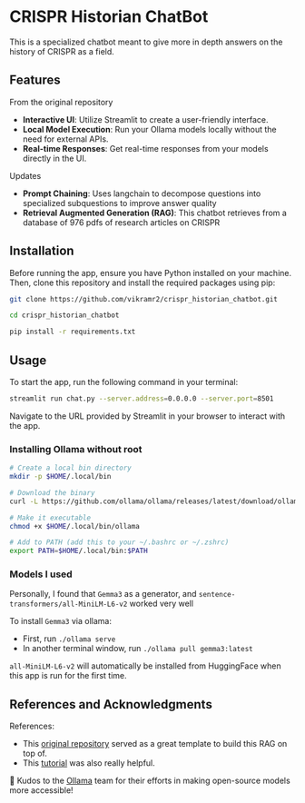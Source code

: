 # CRISPR Historian ChatBot

This is a specialized chatbot meant to give more in depth answers on the history of CRISPR as a field.

## Features

From the original repository
- **Interactive UI**: Utilize Streamlit to create a user-friendly interface.
- **Local Model Execution**: Run your Ollama models locally without the need for external APIs.
- **Real-time Responses**: Get real-time responses from your models directly in the UI.

Updates
- **Prompt Chaining**: Uses langchain to decompose questions into specialized subquestions to improve answer quality
- **Retrieval Augmented Generation (RAG)**: This chatbot retrieves from a database of 976 pdfs of research articles on CRISPR

## Installation

Before running the app, ensure you have Python installed on your machine. Then, clone this repository and install the required packages using pip:

```bash
git clone https://github.com/vikramr2/crispr_historian_chatbot.git
```

```bash
cd crispr_historian_chatbot
```

```bash
pip install -r requirements.txt
```

## Usage

To start the app, run the following command in your terminal:

```bash
streamlit run chat.py --server.address=0.0.0.0 --server.port=8501
```

Navigate to the URL provided by Streamlit in your browser to interact with the app.

### Installing Ollama without root
```bash
# Create a local bin directory
mkdir -p $HOME/.local/bin

# Download the binary
curl -L https://github.com/ollama/ollama/releases/latest/download/ollama-linux-amd64 -o $HOME/.local/bin/ollama

# Make it executable
chmod +x $HOME/.local/bin/ollama

# Add to PATH (add this to your ~/.bashrc or ~/.zshrc)
export PATH=$HOME/.local/bin:$PATH
```


### Models I used
Personally, I found that `Gemma3` as a generator, and `sentence-transformers/all-MiniLM-L6-v2` worked very well

To install `Gemma3` via ollama:
- First, run `./ollama serve`
- In another terminal window, run `./ollama pull gemma3:latest`

`all-MiniLM-L6-v2` will automatically be installed from HuggingFace when this app is run for the first time.

## References and Acknowledgments

References:
- This [original repository](https://github.com/tonykipkemboi/ollama_streamlit_demos) served as a great template to build this RAG on top of.
- This [tutorial](https://www.youtube.com/watch?v=bAI_jWsLhFM) was also really helpful.

👏 Kudos to the [Ollama](https://ollama.com/) team for their efforts in making open-source models more accessible!
